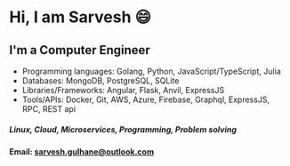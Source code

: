 # Hi, I am Sarvesh 😄

## I'm a Computer Engineer

-  Programming languages: Golang, Python, JavaScript/TypeScript, Julia
-  Databases: MongoDB, PostgreSQL, SQLite
-  Libraries/Frameworks: Angular, Flask, Anvil, ExpressJS
-  Tools/APIs: Docker, Git, AWS, Azure, Firebase, Graphql, ExpressJS, RPC, REST api

##### Linux, Cloud, Microservices, Programming, Problem solving

#### Email: sarvesh.gulhane@outlook.com
